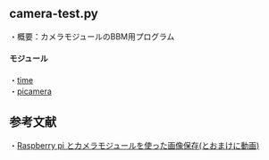 ## camera-test.py
・概要：カメラモジュールのBBM用プログラム<br>
#### モジュール
・[time]()<br>
・[picamera](http://igarashi-systems.com/sample/translation/raspberry-pi/usage/python-camera.html)<br>



## 参考文献

・[Raspberry pi とカメラモジュールを使った画像保存(とおまけに動画)](https://qiita.com/Ponjiro/items/ab3700394faab7422bb3)
